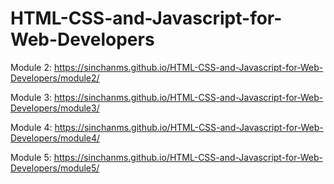# HTML-CSS-and-Javascript-for-Web-Developers

Module 2: https://sinchanms.github.io/HTML-CSS-and-Javascript-for-Web-Developers/module2/

Module 3: https://sinchanms.github.io/HTML-CSS-and-Javascript-for-Web-Developers/module3/

Module 4: https://sinchanms.github.io/HTML-CSS-and-Javascript-for-Web-Developers/module4/

Module 5: https://sinchanms.github.io/HTML-CSS-and-Javascript-for-Web-Developers/module5/

